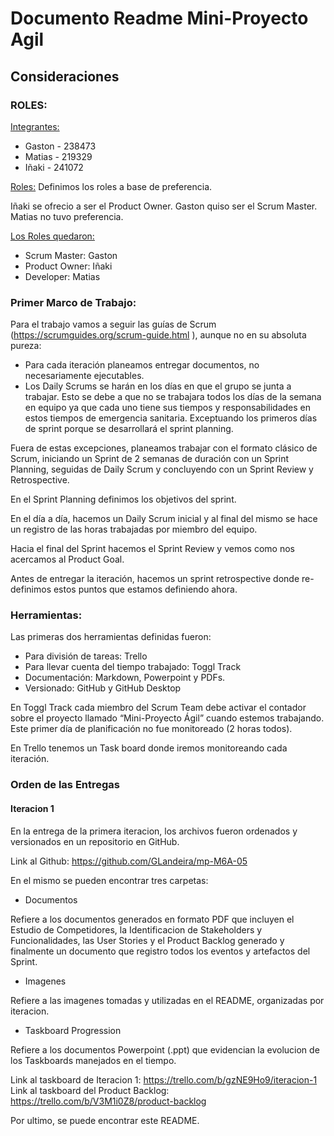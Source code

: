 # Documento Readme Mini-Proyecto Agil
## Consideraciones
### ROLES:

<ins>Integrantes:</ins>
- Gaston - 238473
- Matias - 219329
- Iñaki  - 241072

<ins>Roles:</ins>
Definimos los roles a base de preferencia.

Iñaki se ofrecio a ser el Product Owner.
Gaston quiso ser el Scrum Master.
Matias no tuvo preferencia.

<ins>Los Roles quedaron:</ins>
- Scrum Master: Gaston
- Product Owner: Iñaki
- Developer: Matias

### Primer Marco de Trabajo:
Para el trabajo vamos a seguir las guías de Scrum (https://scrumguides.org/scrum-guide.html
), aunque no en su absoluta pureza:
- Para cada iteración planeamos entregar documentos, no necesariamente ejecutables.
- Los Daily Scrums se harán en los días en que el grupo se junta a trabajar. Esto se debe a que no se trabajara todos los días de la semana en equipo ya que cada uno tiene sus tiempos y responsabilidades en estos tiempos de emergencia sanitaria. Exceptuando los primeros días de sprint porque se desarrollará el sprint planning.

Fuera de estas excepciones, planeamos trabajar con el formato clásico de Scrum, iniciando un Sprint de 2 semanas de duración con un Sprint Planning, seguidas de Daily Scrum y concluyendo con un Sprint Review y Retrospective.

En el Sprint Planning definimos los objetivos del sprint.

En el día a día, hacemos un Daily Scrum inicial y al final del mismo se hace un registro de las horas trabajadas por miembro del equipo.

Hacia el final del Sprint hacemos el Sprint Review y vemos como nos acercamos al Product Goal.

Antes de entregar la iteración, hacemos un sprint retrospective donde re-definimos estos puntos que estamos definiendo ahora.

### Herramientas:
Las primeras dos herramientas definidas fueron:
- Para división de tareas: Trello
- Para llevar cuenta del tiempo trabajado: Toggl Track
- Documentación: Markdown, Powerpoint y PDFs.
- Versionado: GitHub y GitHub Desktop

En Toggl Track cada miembro del Scrum Team debe activar el contador sobre el proyecto llamado “Mini-Proyecto Ágil” cuando estemos trabajando. Este primer día de planificación no fue monitoreado (2 horas todos).

En Trello tenemos un Task board donde iremos monitoreando cada iteración.

### Orden de las Entregas

#### Iteracion 1
En la entrega de la primera iteracion, los archivos fueron ordenados y versionados en un repositorio en GitHub.

Link al Github: https://github.com/GLandeira/mp-M6A-05

En el mismo se pueden encontrar tres carpetas:
- Documentos

Refiere a los documentos generados en formato PDF que incluyen el Estudio de Competidores, la Identificacion de Stakeholders y Funcionalidades, las User Stories y el Product Backlog generado y finalmente un documento que registro todos los eventos y artefactos del Sprint.

- Imagenes

Refiere a las imagenes tomadas y utilizadas en el README, organizadas por iteracion.

- Taskboard Progression

Refiere a los documentos Powerpoint (.ppt) que evidencian la evolucion de los Taskboards  manejados en el tiempo.

Link al taskboard de Iteracion 1: https://trello.com/b/gzNE9Ho9/iteracion-1 
Link al taskboard del Product Backlog: https://trello.com/b/V3M1i0Z8/product-backlog

Por ultimo, se puede encontrar este README.